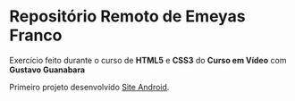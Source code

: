 # Repositório Remoto de Emeyas Franco 
 Exercício feito durante o curso de **HTML5** e **CSS3** do **Curso em Vídeo** com **Gustavo Guanabara**

Primeiro projeto desenvolvido <a href="https://emeyas-franco.github.io/curso-html-css/desafios/d010-corrigido/android.html">Site Android</a>.
